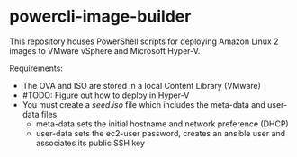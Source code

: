 # powercli-image-builder

This repository houses PowerShell scripts for deploying Amazon Linux 2 images to VMware vSphere and Microsoft Hyper-V.

Requirements:
- The OVA and ISO are stored in a local Content Library (VMware)
- #TODO: Figure out how to deploy in Hyper-V
- You must create a *seed.iso* file which includes the meta-data and user-data files
  - meta-data sets the initial hostname and network preference (DHCP)
  - user-data sets the ec2-user password, creates an ansible user and associates its public SSH key
